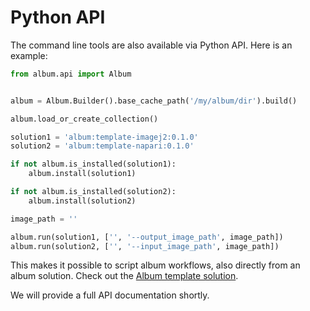 # Python API

The command line tools are also available via Python API. Here is an example:

```python
from album.api import Album


album = Album.Builder().base_cache_path('/my/album/dir').build()

album.load_or_create_collection()

solution1 = 'album:template-imagej2:0.1.0'
solution2 = 'album:template-napari:0.1.0'

if not album.is_installed(solution1):
    album.install(solution1)

if not album.is_installed(solution2):
    album.install(solution2)

image_path = ''

album.run(solution1, ['', '--output_image_path', image_path])
album.run(solution2, ['', '--input_image_path', image_path])
```

This makes it possible to script album workflows, also directly from an album solution. Check out the [Album template solution](https://gitlab.com/album-app/catalogs/default-dev/-/tree/main/template-album).

We will provide a full API documentation shortly.
